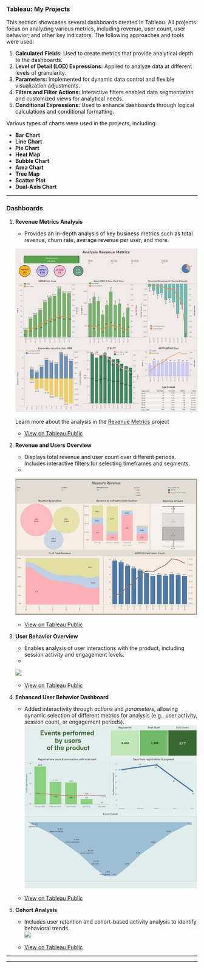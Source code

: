 ### Tableau: My Projects

This section showcases several dashboards created in Tableau. All projects focus on analyzing various metrics, including revenue, user count, user behavior, and other key indicators. The following approaches and tools were used:

1. **Calculated Fields:** Used to create metrics that provide analytical depth to the dashboards.  
2. **Level of Detail (LOD) Expressions:** Applied to analyze data at different levels of granularity.  
3. **Parameters:** Implemented for dynamic data control and flexible visualization adjustments.  
4. **Filters and Filter Actions:** Interactive filters enabled data segmentation and customized views for analytical needs.  
5. **Conditional Expressions:** Used to enhance dashboards through logical calculations and conditional formatting.  

Various types of charts were used in the projects, including:
- **Bar Chart**  
- **Line Chart**  
- **Pie Chart**  
- **Heat Map**  
- **Bubble Chart**  
- **Area Chart**  
- **Tree Map**  
- **Scatter Plot**  
- **Dual-Axis Chart**  

---
### Dashboards

1. **Revenue Metrics Analysis**  
   - Provides an in-depth analysis of key business metrics such as total revenue, churn rate, average revenue per user, and more.
     
   ![](https://github.com/Valentyna-Lychko/Data-Analytics-Projects/blob/main/Dashboard_Images/Analysis_Revenue_Metrics_Dashboard_All.png)

   Learn more about the analysis in the [Revenue Metrics]( https://github.com/Valentyna-Lychko/Data-Analytics-Projects/blob/main/Revenue%20Metrics/README.md) project

   - [View on Tableau Public](https://public.tableau.com/app/profile/valentyna.lychko/viz/AnalysisRevenueMetrics/REVENUEANALYSIS)

3. **Revenue and Users Overview**  
   - Displays total revenue and user count over different periods. Includes interactive filters for selecting timeframes and segments.
   - 
   ![](https://github.com/Valentyna-Lychko/Data-Analytics-Projects/blob/main/Dashboard_Images/Revenue_Users_Overview.png)

   - [View on Tableau Public](https://public.tableau.com/app/profile/valentyna.lychko/viz/MeasureRevenue_2/Revenue_Users_Overview)

4. **User Behavior Overview**  
   - Enables analysis of user interactions with the product, including session activity and engagement levels.
   - 
   ![](https://github.com/Valentyna-Lychko/Data-Analytics-Projects-UA-/blob/main/Dashboards_PNG/Events_by_users.png)

   - [View on Tableau Public](https://github.com/Valentyna-Lychko/Data-Analytics-Projects/blob/main/Dashboard_Images/Events_by_users.png)

5. **Enhanced User Behavior Dashboard**  
   - Added interactivity through *actions* and *parameters*, allowing dynamic selection of different metrics for analysis (e.g., user activity, session count, or engagement periods).  
   ![](https://github.com/Valentyna-Lychko/Data-Analytics-Projects/blob/main/Dashboard_Images/Dashboard_with_Parameters.png)

   - [View on Tableau Public](https://public.tableau.com/app/profile/valentyna.lychko/viz/UserFunnelwithParameterActions/HomeWork3_5)

6. **Cohort Analysis**  
   - Includes user retention and cohort-based activity analysis to identify behavioral trends.  
   ![](https://github.com/Valentyna-Lychko/Data-Analytics-Projects-UA-/blob/main/Dashboards_PNG/Cohort_Analysis.png)

   - [View on Tableau Public](https://github.com/Valentyna-Lychko/Data-Analytics-Projects/blob/main/Dashboard_Images/Cohort_Analysis.png)

---


---
